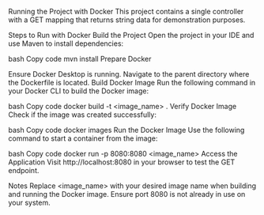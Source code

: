 Running the Project with Docker
This project contains a single controller with a GET mapping that returns string data for demonstration purposes.

Steps to Run with Docker
Build the Project
Open the project in your IDE and use Maven to install dependencies:

bash
Copy code
mvn install
Prepare Docker

Ensure Docker Desktop is running.
Navigate to the parent directory where the Dockerfile is located.
Build Docker Image
Run the following command in your Docker CLI to build the Docker image:

bash
Copy code
docker build -t <image_name> .
Verify Docker Image
Check if the image was created successfully:

bash
Copy code
docker images
Run the Docker Image
Use the following command to start a container from the image:

bash
Copy code
docker run -p 8080:8080 <image_name>
Access the Application
Visit http://localhost:8080 in your browser to test the GET endpoint.

Notes
Replace <image_name> with your desired image name when building and running the Docker image.
Ensure port 8080 is not already in use on your system.
